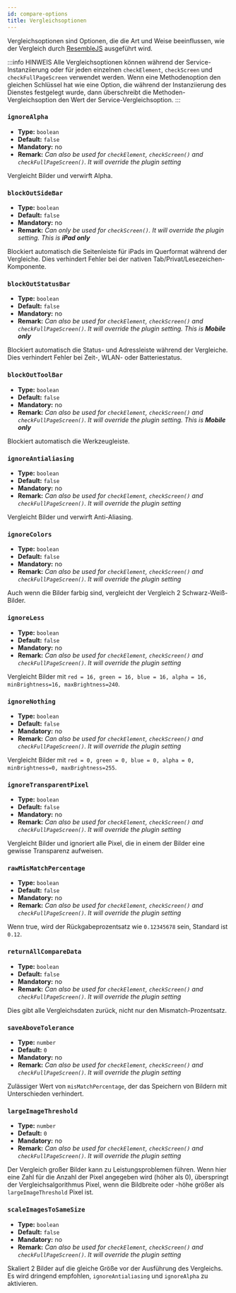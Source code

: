 ```yaml
---
id: compare-options
title: Vergleichsoptionen
---
```


Vergleichsoptionen sind Optionen, die die Art und Weise beeinflussen, wie der Vergleich durch [ResembleJS](https://github.com/Huddle/Resemble.js) ausgeführt wird.

:::info HINWEIS
Alle Vergleichsoptionen können während der Service-Instanziierung oder für jeden einzelnen `checkElement`, `checkScreen` und `checkFullPageScreen` verwendet werden. Wenn eine Methodenoption den gleichen Schlüssel hat wie eine Option, die während der Instanziierung des Dienstes festgelegt wurde, dann überschreibt die Methoden-Vergleichsoption den Wert der Service-Vergleichsoption.
:::

### `ignoreAlpha`

-   **Type:** `boolean`
-   **Default:** `false`
-   **Mandatory:** no
-   **Remark:** _Can also be used for `checkElement`, `checkScreen()` and `checkFullPageScreen()`. It will override the plugin setting_

Vergleicht Bilder und verwirft Alpha.

### `blockOutSideBar`

-   **Type:** `boolean`
-   **Default:** `false`
-   **Mandatory:** no
-   **Remark:** _Can only be used for `checkScreen()`. It will override the plugin setting. This is **iPad only**_

Blockiert automatisch die Seitenleiste für iPads im Querformat während der Vergleiche. Dies verhindert Fehler bei der nativen Tab/Privat/Lesezeichen-Komponente.

### `blockOutStatusBar`

-   **Type:** `boolean`
-   **Default:** `false`
-   **Mandatory:** no
-   **Remark:** _Can also be used for `checkElement`, `checkScreen()` and `checkFullPageScreen()`. It will override the plugin setting. This is **Mobile only**_

Blockiert automatisch die Status- und Adressleiste während der Vergleiche. Dies verhindert Fehler bei Zeit-, WLAN- oder Batteriestatus.

### `blockOutToolBar`

-   **Type:** `boolean`
-   **Default:** `false`
-   **Mandatory:** no
-   **Remark:** _Can also be used for `checkElement`, `checkScreen()` and `checkFullPageScreen()`. It will override the plugin setting. This is **Mobile only**_

Blockiert automatisch die Werkzeugleiste.

### `ignoreAntialiasing`

-   **Type:** `boolean`
-   **Default:** `false`
-   **Mandatory:** no
-   **Remark:** _Can also be used for `checkElement`, `checkScreen()` and `checkFullPageScreen()`. It will override the plugin setting_

Vergleicht Bilder und verwirft Anti-Aliasing.

### `ignoreColors`

-   **Type:** `boolean`
-   **Default:** `false`
-   **Mandatory:** no
-   **Remark:** _Can also be used for `checkElement`, `checkScreen()` and `checkFullPageScreen()`. It will override the plugin setting_

Auch wenn die Bilder farbig sind, vergleicht der Vergleich 2 Schwarz-Weiß-Bilder.

### `ignoreLess`

-   **Type:** `boolean`
-   **Default:** `false`
-   **Mandatory:** no
-   **Remark:** _Can also be used for `checkElement`, `checkScreen()` and `checkFullPageScreen()`. It will override the plugin setting_

Vergleicht Bilder mit `red = 16, green = 16, blue = 16, alpha = 16, minBrightness=16, maxBrightness=240`.

### `ignoreNothing`

-   **Type:** `boolean`
-   **Default:** `false`
-   **Mandatory:** no
-   **Remark:** _Can also be used for `checkElement`, `checkScreen()` and `checkFullPageScreen()`. It will override the plugin setting_

Vergleicht Bilder mit `red = 0, green = 0, blue = 0, alpha = 0, minBrightness=0, maxBrightness=255`.

### `ignoreTransparentPixel`

-   **Type:** `boolean`
-   **Default:** `false`
-   **Mandatory:** no
-   **Remark:** _Can also be used for `checkElement`, `checkScreen()` and `checkFullPageScreen()`. It will override the plugin setting_

Vergleicht Bilder und ignoriert alle Pixel, die in einem der Bilder eine gewisse Transparenz aufweisen.

### `rawMisMatchPercentage`

-   **Type:** `boolean`
-   **Default:** `false`
-   **Mandatory:** no
-   **Remark:** _Can also be used for `checkElement`, `checkScreen()` and `checkFullPageScreen()`. It will override the plugin setting_

Wenn true, wird der Rückgabeprozentsatz wie `0.12345678` sein, Standard ist `0.12`.

### `returnAllCompareData`

-   **Type:** `boolean`
-   **Default:** `false`
-   **Mandatory:** no
-   **Remark:** _Can also be used for `checkElement`, `checkScreen()` and `checkFullPageScreen()`. It will override the plugin setting_

Dies gibt alle Vergleichsdaten zurück, nicht nur den Mismatch-Prozentsatz.

### `saveAboveTolerance`

-   **Type:** `number`
-   **Default:** `0`
-   **Mandatory:** no
-   **Remark:** _Can also be used for `checkElement`, `checkScreen()` and `checkFullPageScreen()`. It will override the plugin setting_

Zulässiger Wert von `misMatchPercentage`, der das Speichern von Bildern mit Unterschieden verhindert.

### `largeImageThreshold`

-   **Type:** `number`
-   **Default:** `0`
-   **Mandatory:** no
-   **Remark:** _Can also be used for `checkElement`, `checkScreen()` and `checkFullPageScreen()`. It will override the plugin setting_

Der Vergleich großer Bilder kann zu Leistungsproblemen führen.
Wenn hier eine Zahl für die Anzahl der Pixel angegeben wird (höher als 0), überspringt der Vergleichsalgorithmus Pixel, wenn die Bildbreite oder -höhe größer als `largeImageThreshold` Pixel ist.

### `scaleImagesToSameSize`

-   **Type:** `boolean`
-   **Default:** `false`
-   **Mandatory:** no
-   **Remark:** _Can also be used for `checkElement`, `checkScreen()` and `checkFullPageScreen()`. It will override the plugin setting_

Skaliert 2 Bilder auf die gleiche Größe vor der Ausführung des Vergleichs. Es wird dringend empfohlen, `ignoreAntialiasing` und `ignoreAlpha` zu aktivieren.
